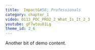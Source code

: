 ```yaml
---
title:  Impact&#58; Professionals
category: chapter_1
video: 0113_POC_PRO2_2_What_Is_It_2_3
youtube: gF7wtou81Lg
theme_id: 2_6
---
```


Another bit of demo content.
